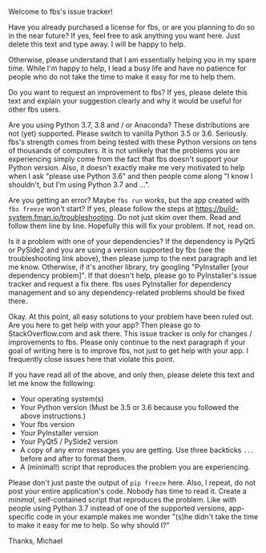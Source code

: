 Welcome to fbs's issue tracker!

Have you already purchased a license for fbs, or are you planning to do so in the near future? If yes, feel free to ask anything you want here. Just delete this text and type away. I will be happy to help.

Otherwise, please understand that I am essentially helping you in my spare time. While I'm happy to help, I lead a busy life and have no patience for people who do not take the time to make it easy for me to help them.

Do you want to request an improvement to fbs? If yes, please delete this text and explain your suggestion clearly and why it would be useful for other fbs users.

Are you using Python 3.7, 3.8 and / or Anaconda? These distributions are not (yet) supported. Please switch to vanilla Python 3.5 or 3.6. Seriously. fbs's strength comes from being tested with these Python versions on tens of thousands of computers. It is not unlikely that the problems you are experiencing simply come from the fact that fbs doesn't support your Python version. Also, it doesn't exactly make me very motivated to help when I ask "please use Python 3.6" and then people come along "I know I shouldn't, but I'm using Python 3.7 and ...".

Are you getting an error? Maybe `fbs run` works, but the app created with `fbs freeze` won't start? If yes, please follow the steps at https://build-system.fman.io/troubleshooting. Do not just skim over them. Read and follow them line by line. Hopefully this will fix your problem. If not, read on.

Is it a problem with one of your dependencies? If the dependency is PyQt5 or PySide2 and you are using a version supported by fbs (see the troubleshooting link above), then please jump to the next paragraph and let me know. Otherwise, if it's another library, try googling "PyInstaller [your dependency problem]". If that doesn't help, please go to PyInstaller's issue tracker and request a fix there. fbs uses PyInstaller for dependency management and so any dependency-related problems should be fixed there.

Okay. At this point, all easy solutions to your problem have been ruled out. Are you here to get help with your app? Then please go to StackOverflow.com and ask there. This issue tracker is only for changes / improvements to fbs. Please only continue to the next paragraph if your goal of writing here is to improve fbs, not just to get help with your app. I frequently close issues here that violate this point.

If you have read all of the above, and only then, please delete this text and let me know the following:

 * Your operating system(s)
 * Your Python version (Must be 3.5 or 3.6 because you followed the above instructions.)
 * Your fbs version
 * Your PyInstaller version
 * Your PyQt5 / PySide2 version
 * A copy of any error messages you are getting. Use three backticks ```...``` before and after to format them.
 * A (minimal!) script that reproduces the problem you are experiencing.

Please don't just paste the output of `pip freeze` here. Also, I repeat, do not post your entire application's code. Nobody has time to read it. Create a _minimal_, self-contained script that reproduces the problem. Like with people using Python 3.7 instead of one of the supported versions, app-specific code in your example makes me wonder "(s)he didn't take the time to make it easy for me to help. So why should I?"

Thanks,
Michael
